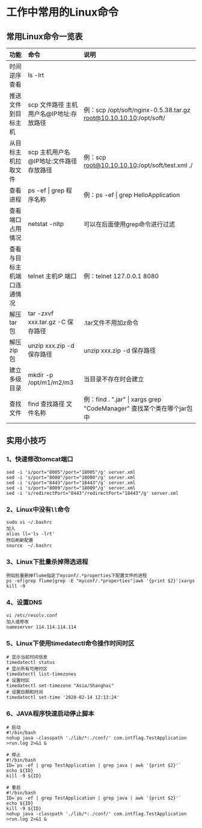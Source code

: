 # 工作中常用的Linux命令
## 常用Linux命令一览表
|功能|命令|说明|
|:----|:----|:----|
|时间逆序查看|ls -lrt||
|推送文件到目标主机|scp 文件路径 主机用户名@IP地址:存放路径|例：scp /opt/soft/nginx-0.5.38.tar.gz root@10.10.10.10:/opt/soft/|
|从目标主机拉取文件|scp 主机用户名@IP地址:文件路径 存放路径|例：scp root@10.10.10.10:/opt/soft/test.xml ./|
|查看进程|ps -ef \| grep 程序名称|例：ps -ef \| grep HelloApplication|
|查看端口占用情况|netstat -nltp|可以在后面使用grep命令进行过滤|
|查看与目标主机端口连通情况|telnet 主机IP 端口|例：telnet 127.0.0.1 8080|
|解压tar包|tar -zxvf xxx.tar.gz -C 保存路径|.tar文件不用加z命令|
|解压zip包|unzip xxx.zip -d 保存路径|unzip xxx.zip -d 保存路径|
|建立多级目录|mkdir -p /opt/m1/m2/m3|当目录不存在时会建立| 
|查找文件|find 查找路径 文件名称|例：find . ".jar" \| xargs grep "CodeManager" 查找某个类在哪个jar包中|

## 实用小技巧
### 1、快速修改tomcat端口
```
sed -i 's/port="8005"/port="18005"/g' server.xml
sed -i 's/port="8080"/port="18080"/g' server.xml
sed -i 's/port="8443"/port="18443"/g' server.xml
sed -i 's/port="8009"/port="18009"/g' server.xml
sed -i 's/redirectPort="8443"/redirectPort="18443"/g' server.xml
```
### 2、Linux中没有`ll`命令
```
sudo vi ~/.bashrc
加入
alias ll='ls -lrt'
然后刷新配置
source  ~/.bashrc
```
### 3、Linux下批量杀掉筛选进程
```
例如批量删掉flume指定了myconf/.*properties下配置文件的进程
ps -ef|grep flume|grep -E "myconf/.*properties"|awk '{print $2}'|xargs kill -9
```
### 4、设置DNS
```
vi /etc/resolv.conf
加入或修改
nameserver 114.114.114.114
```
### 5、Linux下使用timedatectl命令操作时间时区
```
# 显示当前时间信息
timedatectl status
# 显示所有可用时区
timedatectl list-timezones
# 设置时区
timedatectl set-timezone "Asia/Shanghai"
# 设置日期和时间
timedatectl set-time '2020-02-14 12:13:24'
```
### 6、JAVA程序快速启动停止脚本
```
# 启动
#!/bin/bash
nohup java -classpath './lib/*:./conf/' com.intflag.TestApplication >run.log 2>&1 &

# 停止
#!/bin/bash
ID=`ps -ef | grep TestApplication | grep java | awk '{print $2}'`
echo ${ID}
kill -9 ${ID}

# 重启
#!/bin/bash
ID=`ps -ef | grep TestApplication | grep java | awk '{print $2}'`
echo ${ID}
kill -9 ${ID}
nohup java -classpath './lib/*:./conf/' com.intflag.TestApplication >run.log 2>&1 &
```